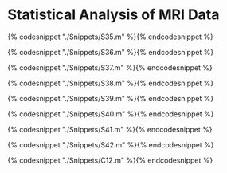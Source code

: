 # Statistical Analysis of MRI Data

{% codesnippet "./Snippets/S35.m" %}{% endcodesnippet %}

{% codesnippet "./Snippets/S36.m" %}{% endcodesnippet %}

{% codesnippet "./Snippets/S37.m" %}{% endcodesnippet %}

{% codesnippet "./Snippets/S38.m" %}{% endcodesnippet %}

{% codesnippet "./Snippets/S39.m" %}{% endcodesnippet %}

{% codesnippet "./Snippets/S40.m" %}{% endcodesnippet %}

{% codesnippet "./Snippets/S41.m" %}{% endcodesnippet %}

{% codesnippet "./Snippets/S42.m" %}{% endcodesnippet %}

{% codesnippet "./Snippets/C12.m" %}{% endcodesnippet %}